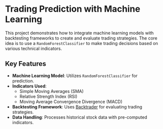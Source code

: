 # Trading Prediction with Machine Learning

This project demonstrates how to integrate machine learning models with backtesting frameworks to create and evaluate trading strategies. The core idea is to use a `RandomForestClassifier` to make trading decisions based on various technical indicators.

## Key Features

- **Machine Learning Model**: Utilizes `RandomForestClassifier` for prediction.
- **Indicators Used**: 
  - Simple Moving Averages (SMA)
  - Relative Strength Index (RSI)
  - Moving Average Convergence Divergence (MACD)
- **Backtesting Framework**: Uses [Backtrader](https://www.backtrader.com/) for evaluating trading strategies.
- **Data Handling**: Processes historical stock data with pre-computed indicators.
